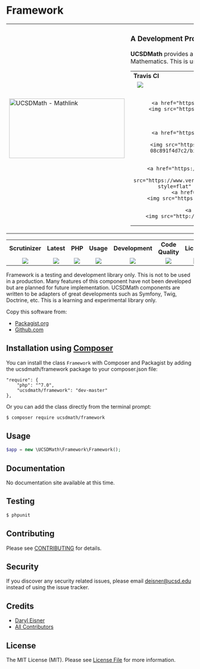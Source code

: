 # Framework
<table border="0">
  <tr>
    <td width="310"><img height="160" width="310"alt="UCSDMath - Mathlink" src="https://github.com/ucsdmath/Testing/blob/master/ucsdmath-logo.png"></td>
    <td><h3>A Development Project in PHP</h3><p><strong>UCSDMath</strong> provides a testing framework for general internal Intranet software applications for the UCSD, Department of Mathematics. This is used for development and testing only. [not for production]</p>

<table width="550"><tr><td width="120"><b>Travis CI</b></td><td width="250"><b>SensioLabs</b></td><td width="180"><b>Dependencies</b></td></tr><tr>
    <td width="120" align="center">
        <a href="https://travis-ci.org/ucsdmath/Framework">
        <img src="https://travis-ci.org/ucsdmath/Framework.svg?branch=master" style="float: left; margin: 0px 0px 10px 10px;"></a><br>
        <a href="https://www.codacy.com/app/ucsdmath-project/Framework">
        <img src="https://api.codacy.com/project/badge/Grade/103c2b2b425344ccacbbe7c5094768d9"></a>

        <a href="https://scrutinizer-ci.com/g/ucsdmath/Framework/?branch=master">
        <img src="https://img.shields.io/scrutinizer/g/ucsdmath/Framework.svg"></a>

    </td>
    <td width="250" align="center">
        <a href="https://insight.sensiolabs.com/projects/a55d300b-4f1c-40f1-9b7b-08c891f4d7c2">
        <img src="https://insight.sensiolabs.com/projects/a55d300b-4f1c-40f1-9b7b-08c891f4d7c2/big.png" style="float: right; margin: 0px 0px 10px 10px;" width="212" height="51"></a></td>
    <td width="180" align="center">
        <a href="https://www.versioneye.com/user/projects/577fba2e5bb1390040177ba8">
        <img src="https://www.versioneye.com/user/projects/577fba2e5bb1390040177ba8/badge.png?style=flat" style="float:left;margin:0px 0px 10px 10px;"></a><br>
        <a href="https://codeclimate.com/github/ucsdmath/Framework">
        <img src="https://codeclimate.com/github/ucsdmath/Framework/badges/gpa.svg"></a><br>
        <a href="https://travis-ci.org/ucsdmath/Framework">
        <img src="http://php7ready.timesplinter.ch/ucsdmath/Framework/badge.svg"></a>
</td></tr></table></td></tr></table>
<table width="880"><tr><td width="116" align="center"><b>Scrutinizer</b></td><td width="112" align="center"><b>Latest</b></td><td width="108" align="center"><b>PHP</b></td><td width="150" align="center"><b>Usage</b></td><td width="142" align="center"><b>Development</b></td><td width="142" align="center"><b>Code Quality</b></td><td width="110" align="center"><b>License</b></td></tr><tr>
    <td valign="top" width="116" align="center">
        <a href="https://scrutinizer-ci.com/g/ucsdmath/Framework/build-status/master">
        <img src="https://scrutinizer-ci.com/g/ucsdmath/Framework/badges/build.png?b=master"></a></td>
    <td valign="top" width="112" align="center">
        <a href="https://packagist.org/packages/ucsdmath/Framework">
        <img src="https://poser.pugx.org/ucsdmath/Framework/v/stable"></a></td>
    <td valign="top" width="108" align="center">
        <a href="https://php.net/">
        <img src="https://img.shields.io/badge/php-%3E%3D%207.0-8892BF.svg"></a></td>
    <td valign="top" width="150" align="center">
        <a href="https://packagist.org/packages/ucsdmath/Framework">
        <img src="https://poser.pugx.org/ucsdmath/Framework/downloads"></a></td>
    <td valign="top" width="142" align="center">
        <a href="https://packagist.org/packages/ucsdmath/Framework">
        <img src="https://poser.pugx.org/ucsdmath/Framework/v/unstable"></a></td>
    <td valign="top" width="142" align="center">
        <a href="https://scrutinizer-ci.com/g/ucsdmath/Framework/?branch=master">
        <img src="https://scrutinizer-ci.com/g/ucsdmath/Framework/badges/quality-score.png?b=master"></a></td>
    <td valign="top" width="110" align="center">
        <a href="https://packagist.org/packages/ucsdmath/Framework">
        <img src="https://poser.pugx.org/ucsdmath/Framework/license"></a></td>
</tr></table>

Framework is a testing and development library only. This is not to be used in a production.
Many features of this component have not been developed but are planned for future implementation.  UCSDMath components are written to be adapters of great developments such as Symfony, Twig, Doctrine, etc. This is a learning and experimental library only.

Copy this software from:
- [Packagist.org](https://packagist.org/packages/ucsdmath/Framework)
- [Github.com](https://github.com/ucsdmath/Framework)

## Installation using [Composer](http://getcomposer.org/)
You can install the class ```Framework``` with Composer and Packagist by
adding the ucsdmath/framework package to your composer.json file:

```
"require": {
    "php": "^7.0",
    "ucsdmath/framework": "dev-master"
},
```
Or you can add the class directly from the terminal prompt:

```bash
$ composer require ucsdmath/framework
```

## Usage

``` php
$app = new \UCSDMath\Framework\Framework();
```

## Documentation

No documentation site available at this time.
<!-- [Check out the documentation](http://math.ucsd.edu/~deisner/documentation/Framework/) -->

## Testing

``` bash
$ phpunit
```

## Contributing

Please see [CONTRIBUTING](CONTRIBUTING.md) for details.

## Security

If you discover any security related issues, please email deisner@ucsd.edu instead of using the issue tracker.

## Credits

- [Daryl Eisner](https://github.com/UCSDMath)
- [All Contributors](../../contributors)

## License

The MIT License (MIT). Please see [License File](LICENSE) for more information.
